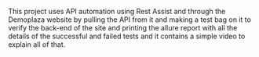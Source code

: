 This project uses API automation using Rest Assist and through
the Demoplaza website by pulling the API from it and making a test bag on 
it to verify the back-end of the site and printing the allure report
with all the details of the successful and failed tests and it contains a simple video to explain all of that.
